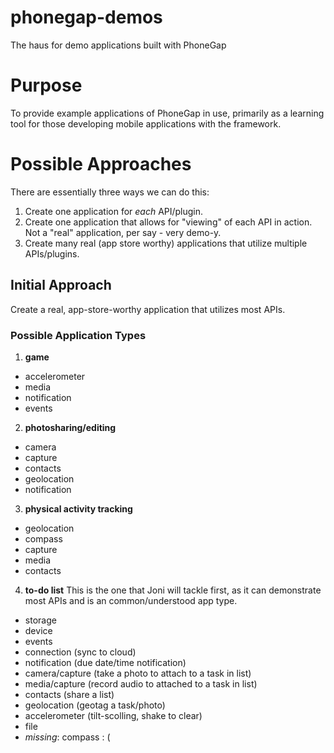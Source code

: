 phonegap-demos
==============

The haus for demo applications built with PhoneGap

# Purpose

To provide example applications of PhoneGap in use, primarily as a learning tool for those developing mobile applications with the framework.

# Possible Approaches

There are essentially three ways we can do this:

1. Create one application for *each* API/plugin.
2. Create one application that allows for "viewing" of each API in action. Not a "real" application, per say - very demo-y.
3. Create many real (app store worthy) applications that utilize multiple APIs/plugins.

## Initial Approach

Create a real, app-store-worthy application that utilizes most APIs.

### Possible Application Types

1. __game__
  * accelerometer
  * media
  * notification
  * events

2. __photosharing/editing__
  * camera
  * capture
  * contacts
  * geolocation
  * notification

3. __physical activity tracking__
  * geolocation
  * compass
  * capture
  * media
  * contacts

4. __to-do list__ 
This is the one that Joni will tackle first, as it can demonstrate most APIs and is an common/understood app type.
  * storage
  * device
  * events
  * connection (sync to cloud)
  * notification (due date/time notification)
  * camera/capture (take a photo to attach to a task in list)
  * media/capture (record audio to attached to a task in list)
  * contacts (share a list)
  * geolocation (geotag a task/photo)
  * accelerometer (tilt-scolling, shake to clear)
  * file
  * *missing*: compass  : (





                                